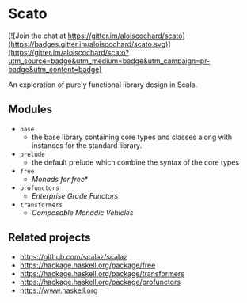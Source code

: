 Scato
=====

[![Join the chat at https://gitter.im/aloiscochard/scato](https://badges.gitter.im/aloiscochard/scato.svg)](https://gitter.im/aloiscochard/scato?utm_source=badge&utm_medium=badge&utm_campaign=pr-badge&utm_content=badge)

An exploration of purely functional library design in Scala.

## Modules

- `base`
	- the base library containing core types and classes along with instances for the standard library.
- `prelude`
	- the default prelude which combine the syntax of the core types
- `free`
	- *Monads for free**
- `profunctors`
	- *Enterprise Grade Functors*
- `transformers` 
	- *Composable Monadic Vehicles* 

## Related projects
* https://github.com/scalaz/scalaz
* https://hackage.haskell.org/package/free
* https://hackage.haskell.org/package/transformers
* https://hackage.haskell.org/package/profunctors
* https://www.haskell.org
